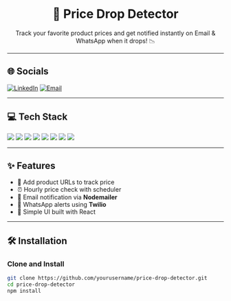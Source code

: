 <h1 align="center">💸 Price Drop Detector</h1>
<p align="center">Track your favorite product prices and get notified instantly on Email & WhatsApp when it drops! 📉</p>

---

## 🌐 Socials

[![LinkedIn](https://img.shields.io/badge/LinkedIn-blue?style=for-the-badge&logo=linkedin)](https://linkedin.com/in/your-profile)
[![Email](https://img.shields.io/badge/Email-D14836?style=for-the-badge&logo=gmail&logoColor=white)](mailto:your@email.com)

---

## 💻 Tech Stack

<p>
  <img src="https://img.shields.io/badge/React-20232A?style=for-the-badge&logo=react&logoColor=61DAFB" />
  <img src="https://img.shields.io/badge/Node.js-339933?style=for-the-badge&logo=nodedotjs&logoColor=white" />
  <img src="https://img.shields.io/badge/Express.js-000000?style=for-the-badge&logo=express&logoColor=white" />
  <img src="https://img.shields.io/badge/Nodemailer-yellowgreen?style=for-the-badge&logo=gmail&logoColor=white" />
  <img src="https://img.shields.io/badge/Twilio-F22F46?style=for-the-badge&logo=twilio&logoColor=white" />
  <img src="https://img.shields.io/badge/MongoDB-4EA94B?style=for-the-badge&logo=mongodb&logoColor=white" />
  <img src="https://img.shields.io/badge/JavaScript-F7DF1E?style=for-the-badge&logo=javascript&logoColor=black" />
  <img src="https://img.shields.io/badge/Scheduler-CB3837?style=for-the-badge" />
</p>

---
## ✨ Features

- 🛒 Add product URLs to track price
- ⏰ Hourly price check with scheduler
- 📧 Email notification via **Nodemailer**
- 📲 WhatsApp alerts using **Twilio**
- 🧠 Simple UI built with React

---

## 🛠️ Installation

### Clone and Install

```bash
git clone https://github.com/yourusername/price-drop-detector.git
cd price-drop-detector
npm install
